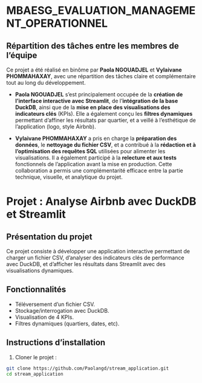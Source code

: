 # MBAESG_EVALUATION_MANAGEMENT_OPERATIONNEL 
## Répartition des tâches entre les membres de l’équipe

Ce projet a été réalisé en binôme par **Paola NGOUADJEL** et **Vylaivane PHOMMAHAXAY**, avec une répartition des tâches claire et complémentaire tout au long du développement.

- **Paola NGOUADJEL** s’est principalement occupée de la **création de l’interface interactive avec Streamlit**, de l’**intégration de la base DuckDB**, ainsi que de la **mise en place des visualisations des indicateurs clés** (KPIs). Elle a également conçu les **filtres dynamiques** permettant d’affiner les résultats par quartier, et a veillé à l’esthétique de l’application (logo, style Airbnb).

- **Vylaivane PHOMMAHAXAY** a pris en charge la **préparation des données**, le **nettoyage du fichier CSV**, et a contribué à la **rédaction et à l’optimisation des requêtes SQL** utilisées pour alimenter les visualisations. Il a également participé à la **relecture et aux tests** fonctionnels de l’application avant la mise en production.
Cette collaboration a permis une complémentarité efficace entre la partie technique, visuelle, et analytique du projet.

# Projet : Analyse Airbnb avec DuckDB et Streamlit

## Présentation du projet
Ce projet consiste à développer une application interactive permettant de charger un fichier CSV, d’analyser des indicateurs clés de performance avec DuckDB, et d’afficher les résultats dans Streamlit avec des visualisations dynamiques.

## Fonctionnalités
- Téléversement d’un fichier CSV.
- Stockage/interrogation avec DuckDB.
- Visualisation de 4 KPIs.
- Filtres dynamiques (quartiers, dates, etc).

## Instructions d’installation
1. Cloner le projet :
```bash
git clone https://github.com/Paolangd/stream_application.git
cd stream_application
